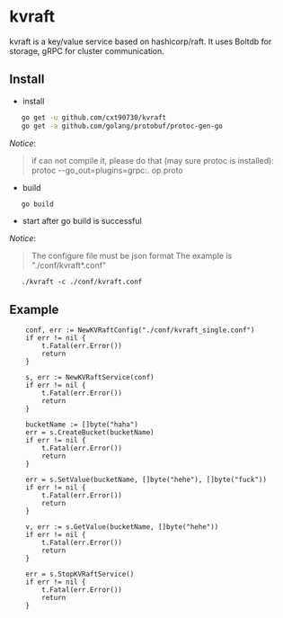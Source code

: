 # kvraft

kvraft is a key/value service based on hashicorp/raft.
It uses Boltdb for storage, gRPC for cluster communication.

## Install

- install
```sh
   go get -u github.com/cxt90730/kvraft
   go get -a github.com/golang/protobuf/protoc-gen-go
```

*Notice*:
> if can not compile it, please do that (may sure protoc is installed):
> protoc --go_out=plugins=grpc:. op.proto

- build
```css
   go build
```

- start after go build is successful

*Notice*:
> The configure file must be json format
> The example is "./conf/kvraft*.conf"
```
   ./kvraft -c ./conf/kvraft.conf
```

## Example
```
	conf, err := NewKVRaftConfig("./conf/kvraft_single.conf")
	if err != nil {
		t.Fatal(err.Error())
		return
	}

	s, err := NewKVRaftService(conf)
	if err != nil {
		t.Fatal(err.Error())
		return
	}

	bucketName := []byte("haha")
	err = s.CreateBucket(bucketName)
	if err != nil {
		t.Fatal(err.Error())
		return
	}

	err = s.SetValue(bucketName, []byte("hehe"), []byte("fuck"))
	if err != nil {
		t.Fatal(err.Error())
		return
	}

	v, err := s.GetValue(bucketName, []byte("hehe"))
	if err != nil {
		t.Fatal(err.Error())
		return
	}

	err = s.StopKVRaftService()
	if err != nil {
		t.Fatal(err.Error())
		return
	}
```

